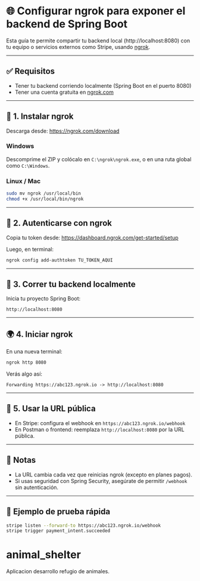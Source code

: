 
# 🌐 Configurar ngrok para exponer el backend de Spring Boot

Esta guía te permite compartir tu backend local (http://localhost:8080) con tu equipo o servicios externos como Stripe, usando [ngrok](https://ngrok.com).

---

## ✅ Requisitos

- Tener tu backend corriendo localmente (Spring Boot en el puerto 8080)
- Tener una cuenta gratuita en [ngrok.com](https://ngrok.com)

---

## 🧩 1. Instalar ngrok

Descarga desde: https://ngrok.com/download

### Windows

Descomprime el ZIP y colócalo en `C:\ngrok\ngrok.exe`, o en una ruta global como `C:\Windows`.

### Linux / Mac

```bash
sudo mv ngrok /usr/local/bin
chmod +x /usr/local/bin/ngrok
```

---

## 🔐 2. Autenticarse con ngrok

Copia tu token desde: https://dashboard.ngrok.com/get-started/setup

Luego, en terminal:

```bash
ngrok config add-authtoken TU_TOKEN_AQUI
```

---

## 🚀 3. Correr tu backend localmente

Inicia tu proyecto Spring Boot:

```
http://localhost:8080
```

---

## 🌍 4. Iniciar ngrok

En una nueva terminal:

```bash
ngrok http 8080
```

Verás algo así:

```
Forwarding https://abc123.ngrok.io -> http://localhost:8080
```

---

## 🔗 5. Usar la URL pública

- En Stripe: configura el webhook en `https://abc123.ngrok.io/webhook`
- En Postman o frontend: reemplaza `http://localhost:8080` por la URL pública.

---

## 📝 Notas

- La URL cambia cada vez que reinicias ngrok (excepto en planes pagos).
- Si usas seguridad con Spring Security, asegúrate de permitir `/webhook` sin autenticación.

---

## 🧪 Ejemplo de prueba rápida

```bash
stripe listen --forward-to https://abc123.ngrok.io/webhook
stripe trigger payment_intent.succeeded
```

# animal_shelter
Aplicacion desarrollo refugio de animales.
